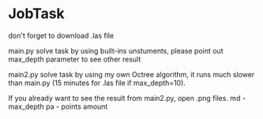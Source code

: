 # JobTask

don't forget to download .las file

main.py solve task by using built-ins unstuments, please point out max_depth parameter to see other result


main2.py solve task by using my own Octree algorithm, it runs much slower than main.py (15 minutes for .las file if max_depth=10).

If you already want to see the result from main2.py, open .png files.
md - max_depth
pa - points amount
